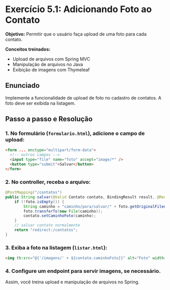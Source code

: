 # Exercício 5.1: Adicionando Foto ao Contato

**Objetivo:**
Permitir que o usuário faça upload de uma foto para cada contato.

**Conceitos treinados:**

- Upload de arquivos com Spring MVC
- Manipulação de arquivos no Java
- Exibição de imagens com Thymeleaf

## Enunciado

Implemente a funcionalidade de upload de foto no cadastro de contatos. A foto deve ser exibida na listagem.

## Passo a passo e Resolução

### 1. No formulário (`formulario.html`), adicione o campo de upload:

```html
<form ... enctype="multipart/form-data">
  <!-- outros campos -->
  <input type="file" name="foto" accept="image/*" />
  <button type="submit">Salvar</button>
</form>
```

### 2. No controller, receba o arquivo:

```java
@PostMapping("/contatos")
public String salvar(@Valid Contato contato, BindingResult result, @RequestParam("foto") MultipartFile foto, Model model) {
    if (!foto.isEmpty()) {
        String caminho = "caminho/para/salvar/" + foto.getOriginalFilename();
        foto.transferTo(new File(caminho));
        contato.setCaminhoFoto(caminho);
    }
    // salvar contato normalmente
    return "redirect:/contatos";
}
```

### 3. Exiba a foto na listagem (`listar.html`):

```html
<img th:src="@{'/imagens/' + ${contato.caminhoFoto}}" alt="Foto" width="50" />
```

### 4. Configure um endpoint para servir imagens, se necessário.

Assim, você treina upload e manipulação de arquivos no Spring.
